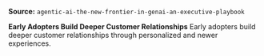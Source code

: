 **Source:** `agentic-ai-the-new-frontier-in-genai-an-executive-playbook`

**Early Adopters Build Deeper Customer Relationships**
Early adopters build deeper customer relationships through personalized and newer experiences.
